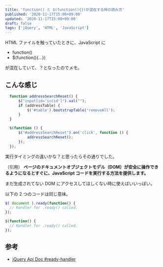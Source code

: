 ```yaml
---
title: 'function() と $(function(){})が混在する時の読み方'
published: '2020-11-17T15:00+09:00'
updated: '2020-11-17T15:00+09:00'
draft: false
tags: ['jQuery', 'HTML', 'JavaScript']
---
```


HTML ファイルを触っていたときに、JavaScript に

- function()
- \$(function(){...})

が混在していて、？となったのでメモ。

## こんな感じ

```JavaScript
  function addressSearchReset() {
      $("input[id='iccid']").val("");
      if (addressTable) {
          $('#table').bootstrapTable('removeAll');
      }
  }

  $(function () {
      $("#addressSearchReset").on('click', function () {
          addressSearchReset();
      });
  });

```

実行タイミングの違いかな？と思ったらその通りでした。

（引用）
**ページのドキュメントオブジェクトモデル（DOM）が安全に操作できるようになるとすぐに、JavaScript コードを実行する方法を提供します。**

まだ生成されてない DOM にアクセスしてほしくない時に使えばいいっぽい。

以下の 2 つのコードは同じ意味。

```JavaScript
$( document ).ready(function() {
  // Handler for .ready() called.
});
```

```JavaScript
$(function() {
  // Handler for .ready() called.
});
```

## 参考

- [jQuery Api Doc #ready-handler](https://api.jquery.com/ready/#ready-handler)
